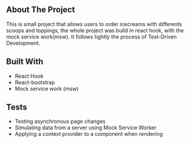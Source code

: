 ## About The Project

This is small project that allows users to order icecreams with differents scoops and toppings, the whole project was build in react hook, with the mock service work(msw). It follows tightly the process of Test-Driven Development.

## Built With

- React Hook
- React-bootstrap
- Mock service work (msw)

## Tests

- Testing asynchronous page changes
- Simulating data from a server using Mock Service Worker
- Applying a context provider to a component when rendering
